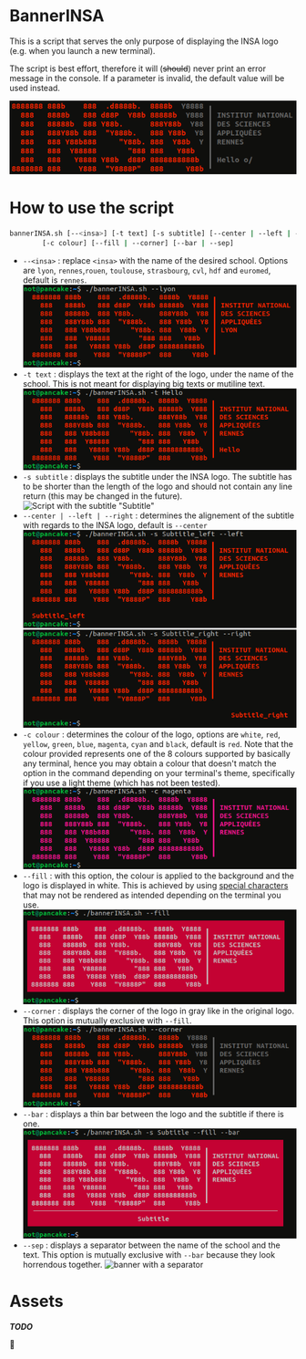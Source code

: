 # BannerINSA

This is a script that serves the only purpose of displaying the INSA logo (e.g. when you launch a new terminal). 

The script is best effort, therefore it will (~~should~~) never print an error message in the console. If a parameter is invalid, the default value will be used instead. 

![Example of what the script can display](preview/banner.png)


# How to use the script

```Bash
bannerINSA.sh [--<insa>] [-t text] [-s subtitle] [--center | --left | --right] 
		[-c colour] [--fill | --corner] [--bar | --sep]
```

* `--<insa>` : replace `<insa>` with the name of the desired school. Options are `lyon`, `rennes`,`rouen`, `toulouse`, `strasbourg`, `cvl`, `hdf` and `euromed`, default is `rennes`.
![Script with the name of the INSA Lyon](preview/banner-school.png)
* `-t text` : displays the text at the right of the logo, under the name of the school. This is not meant for displaying big texts or mutiline text.
![Script with the text "Hello"](preview/banner-text.png)
* `-s subtitle` : displays the subtitle under the INSA logo. The subtitle has to be shorter than the length of the logo and should not contain any line return (this may be changed in the future).
![Script with the subtitle "Subtitle"](preview/banner-subtitle.png)
* `--center | --left | --right` : determines the alignement of the subtitle with regards to the INSA logo, default is `--center`
![left-aligned subtitle](preview/banner-subtitle-left.png)
![right-aligned subtitle](preview/banner-subtitle-right.png)
* `-c colour` : determines the colour of the logo, options are `white`, `red`, `yellow`, `green`, `blue`, `magenta`, `cyan` and `black`, default is `red`. Note that the colour provided represents one of the 8 colours supported by basically any terminal, hence you may obtain a colour that doesn't match the option in the command depending on your terminal's theme, specifically if you use a light theme (which has not been tested).
![magenta-coloured logo](preview/banner-colour.png)
* `--fill` : with this option, the colour is applied to the background and the logo is displayed in white. This is achieved by using [special characters](https://en.wikipedia.org/wiki/Box-drawing_character) that may not be rendered as intended depending on the terminal you use.
![filled banner](preview/banner-fill.png)
* `--corner` : displays the corner of the logo in gray like in the original logo. This option is mutually exclusive with `--fill`.
![banner with a corner](preview/banner-corner.png)
* `--bar` : displays a thin bar between the logo and the subtitle if there is one.
![banner with a bar](preview/banner-bar.png)
* `--sep` : displays a separator between the name of the school and the text. This option is mutually exclusive with `--bar` because they look horrendous together.
![banner with a separator](preview/banner-seperator.png)


# Assets


***TODO***

:pancakes:

